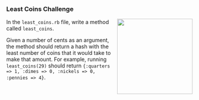 
### Least Coins Challenge
<img src="https://after-school-assets.s3.amazonaws.com/challenge.png" width="200px" align="right" hspace="10"> 

In the `least_coins.rb` file, write a method called `least_coins`.

Given a number of cents as an argument, the method should return a hash with the least number of coins that it would take to make that amount. For example, running `least_coins(29)` should return `{:quarters => 1, :dimes => 0, :nickels => 0, :pennies => 4}`. 
